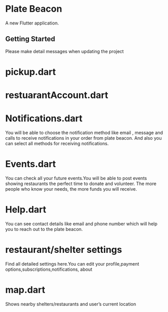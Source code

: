 # Plate Beacon

A new Flutter application.

## Getting Started

Please make detail messages when updating the project

# pickup.dart

# restuarantAccount.dart

# Notifications.dart
You will be able to choose the notification method like email , message and calls to receive notifications in your order from plate beacon.
And also you can select all methods for receiving notifications.

# Events.dart
You can check all your future events.You will be able to post events showing restaurants the perfect time to donate and volunteer.
The more people who know your needs, the more funds you will receive.

# Help.dart
You can see contact details like email and phone number which will help you to reach out to the plate beacon.

# restaurant/shelter settings
Find all detailed settings here.You can edit your profile,payment options,subscriptions,notifications, about

# map.dart
Shows nearby shelters/restaurants and user’s current location
